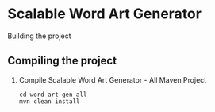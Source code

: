 # Scalable Word Art Generator

Building the project 

## Compiling the project
1. Compile Scalable Word Art Generator - All Maven Project
    ```
    cd word-art-gen-all
    mvn clean install
    ``` 
